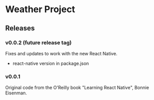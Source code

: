# Weather Project

## Releases

### v0.0.2 (future release tag)
Fixes and updates to work with the new React Native.

- react-native version in package.json

### v0.0.1
Original code from the O'Reilly book "Learning React Native", Bonnie Eisenman.

